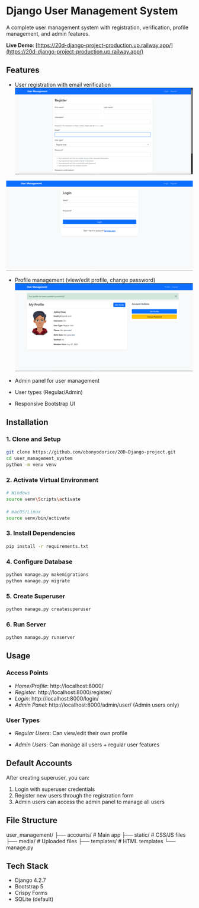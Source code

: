 # Django User Management System

A complete user management system with registration, verification, profile management, and admin features.

**Live Demo**: [https://20d-django-project-production.up.railway.app/](https://20d-django-project-production.up.railway.app/)


## Features

- User registration with email verification
![Registration Page](./images/Screenshot2.png)

![Login Page](./images/Screenshot3.png)

- Profile management (view/edit profile, change password)
![User Profile](./images/Screenshot1.png)

- Admin panel for user management
- User types (Regular/Admin)
- Responsive Bootstrap UI

## Installation

### 1. Clone and Setup
```bash
git clone https://github.com/obonyodorice/20D-Django-project.git
cd user_management_system
python -m venv venv
```


### 2. Activate Virtual Environment
```bash
# Windows
source venv\Scripts\activate

# macOS/Linux
source venv/bin/activate
```


### 3. Install Dependencies
```bash
pip install -r requirements.txt
```


### 4. Configure Database
```bash
python manage.py makemigrations
python manage.py migrate
```


### 5. Create Superuser
```bash
python manage.py createsuperuser
```

### 6. Run Server
```bash
python manage.py runserver
```

## Usage

### Access Points
- *Home/Profile*: http://localhost:8000/
- *Register*: http://localhost:8000/register/
- *Login*: http://localhost:8000/login/
- *Admin Panel*: http://localhost:8000/admin/user/ (Admin users only)

### User Types
- *Regular Users*: Can view/edit their own profile

- *Admin Users*: Can manage all users + regular user features

## Default Accounts

After creating superuser, you can:
1. Login with superuser credentials
2. Register new users through the registration form
3. Admin users can access the admin panel to manage all users

## File Structure

user_management/
├── accounts/          # Main app
├── static/           # CSS/JS files
├── media/            # Uploaded files
├── templates/        # HTML templates
└── manage.py


## Tech Stack
- Django 4.2.7
- Bootstrap 5
- Crispy Forms
- SQLite (default)

